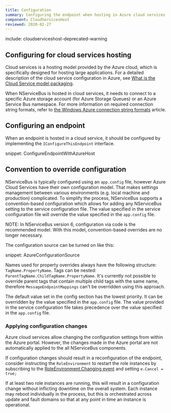 ```yaml
---
title: Configuration
summary: Configuring the endpoint when hosting in Azure cloud services
component: CloudServicesHost
reviewed: 2020-02-27
---
```


include: cloudserviceshost-deprecated-warning

## Configuring for cloud services hosting

Cloud services is a hosting model provided by the Azure cloud, which is specifically designed for hosting large applications. For a detailed description of the cloud service configuration in Azure, see [What is the Cloud Service model packaging](https://docs.microsoft.com/en-us/azure/cloud-services/cloud-services-model-and-package).

When NServiceBus is hosted in cloud services, it needs to connect to a specific Azure storage account (for Azure Storage Queues) or an Azure Service Bus namespace. For more information on required connection string formats, refer to [the Windows Azure connection string formats](https://www.connectionstrings.com/windows-azure/) article.


## Configuring an endpoint

When an endpoint is hosted in a cloud service, it should be configured by implementing the `IConfigureThisEndpoint` interface.

snippet: ConfigureEndpointWithAzureHost


## Convention to override configuration

NServiceBus is typically configured using an `app.config` file, however Azure Cloud Services have their own configuration model. That makes settings management between various environments (e.g. local machine and production) complicated. To simplify the process, NServiceBus supports a convention-based configuration which allows for adding any NServiceBus setting to the service configuration file. The value specified in the service configuration file will override the value specified in the `app.config` file.

NOTE: In NServiceBus version 6, configuration via code is the recommended model. With this model, convention-based overrides are no longer necessary.

The configuration source can be turned on like this:

snippet: AzureConfigurationSource

Names used for property overrides always have the following structure:  `TagName.PropertyName`. Tags can be nested: `ParentTagName.ChildTagName.PropertyName`. It's currently not possible to override parent tags that contain multiple child tags with the same name, therefore `MessageEndpointMappings` can't be overridden using this approach.

The default value set in the config section has the lowest priority. It can be overridden by the value specified in the `app.config` file. The value provided in the service configuration file takes precedence over the value specified in the `app.config` file.


### Applying configuration changes

Azure cloud services allow changing the configuration settings from within the Azure portal. However, the changes made in the Azure portal are not automatically applied to the all NServiceBus components.

If configuration changes should result in a reconfiguration of the endpoint, consider instructing the `RoleEnvironment` to restart the role instances by subscribing to the [RoleEnvironment.Changing event](https://msdn.microsoft.com/en-us/library/microsoft.windowsazure.serviceruntime.roleenvironment.changing.aspx) and setting `e.Cancel = true;`

If at least two role instances are running, this will result in a configuration change without inflicting downtime on the overall system. Each instance may reboot individually in the process, but this is orchestrated across update and fault domains so that at any point in time an instance is operational.